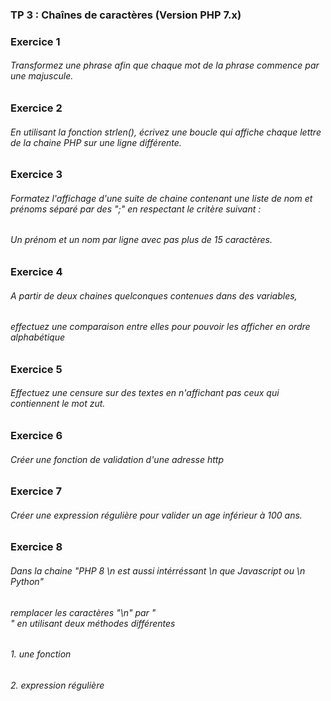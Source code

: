### TP 3 : Chaînes de caractères (Version PHP 7.x)
### Exercice 1
###### Transformez une phrase afin que chaque mot de la phrase commence par une majuscule.


### Exercice 2
###### En utilisant la fonction strlen(), écrivez une boucle qui affiche chaque lettre de la chaine PHP sur une ligne différente.


### Exercice 3
###### Formatez l'affichage d'une suite de chaine contenant une liste de nom et prénoms séparé par des ";" en respectant le critère suivant :
###### Un prénom et un nom par ligne avec pas plus de 15 caractères.


### Exercice 4
###### A partir de deux chaines quelconques contenues dans des variables, 
###### effectuez une comparaison entre elles pour pouvoir les afficher en ordre alphabétique

### Exercice 5
###### Effectuez une censure sur des textes en n'affichant pas ceux qui contiennent le mot zut.


### Exercice 6
###### Créer une fonction de validation d'une adresse http


### Exercice 7
###### Créer une expression régulière pour valider un age inférieur à 100 ans.


### Exercice 8
###### Dans la chaine "PHP 8  \n est aussi intérréssant \n que Javascript ou \n Python"
###### remplacer les caractères "\n" par "<br />" en utilisant deux méthodes différentes
######  1. une fonction
######  2. expression régulière



